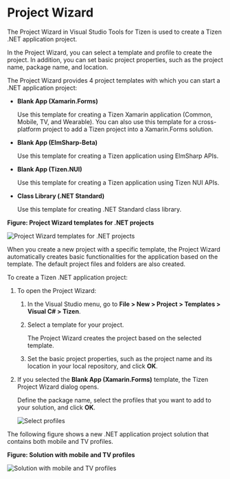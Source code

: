 ﻿# Project Wizard

The Project Wizard in Visual Studio Tools for Tizen is used to create a Tizen .NET application project.

In the Project Wizard, you can select a template and profile to create the project. In addition, you can set basic project properties, such as the project name, package name, and location.

The Project Wizard provides 4 project templates with which you can start a .NET application project:

-   **Blank App (Xamarin.Forms)**

    Use this template for creating a Tizen Xamarin application (Common, Mobile, TV, and Wearable). You can also use this template for a cross-platform project to add a Tizen project into a Xamarin.Forms solution.

-   **Blank App (ElmSharp-Beta)**

    Use this template for creating a Tizen application using ElmSharp APIs.

-   **Blank App (Tizen.NUI)**

    Use this template for creating a Tizen application using Tizen NUI APIs.

-   **Class Library (.NET Standard)**

    Use this template for creating .NET Standard class library.

**Figure: Project Wizard templates for .NET projects**

![Project Wizard templates for .NET projects](media/projectwizard-nativenew.png)

When you create a new project with a specific template, the Project Wizard automatically creates basic functionalities for the application based on the template. The default project files and folders are also created.

To create a Tizen .NET application project:

1.  To open the Project Wizard:

    1.  In the Visual Studio menu, go to **File &gt; New &gt; Project &gt; Templates &gt; Visual C\# &gt; Tizen**.

    2.  Select a template for your project.

        The Project Wizard creates the project based on the selected template.

    3.  Set the basic project properties, such as the project name and its location in your local repository, and click **OK**.

2.  If you selected the **Blank App (Xamarin.Forms)** template, the Tizen Project Wizard dialog opens.

    Define the package name, select the profiles that you want to add to your solution, and click **OK**.

    ![Select profiles](media/projectwizard-profile.png)

The following figure shows a new .NET application project solution that contains both mobile and TV profiles.

**Figure: Solution with mobile and TV profiles**

![Solution with mobile and TV profiles](media/projectwizard-solution.png)
